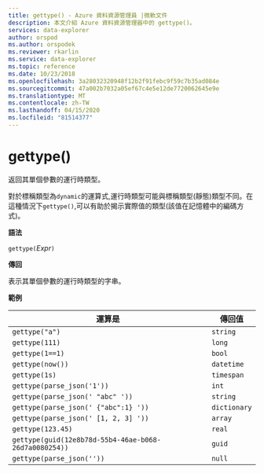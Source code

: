 ```yaml
---
title: gettype() - Azure 資料資源管理員 |微軟文件
description: 本文介紹 Azure 資料資源管理器中的 gettype()。
services: data-explorer
author: orspod
ms.author: orspodek
ms.reviewer: rkarlin
ms.service: data-explorer
ms.topic: reference
ms.date: 10/23/2018
ms.openlocfilehash: 3a28032320948f12b2f91febc9f59c7b35ad084e
ms.sourcegitcommit: 47a002b7032a05ef67c4e5e12de7720062645e9e
ms.translationtype: MT
ms.contentlocale: zh-TW
ms.lasthandoff: 04/15/2020
ms.locfileid: "81514377"
---
```

# <a name="gettype"></a>gettype()

返回其單個參數的運行時類型。

對於標稱類型為`dynamic`的運算式,運行時類型可能與標稱類型(靜態)類型不同。在這種情況下`gettype()`,可以有助於揭示實際值的類型(該值在記憶體中的編碼方式)。

**語法**

`gettype(`*Expr*`)`

**傳回**

表示其單個參數的運行時類型的字串。

**範例**

|運算是                          |傳回值      |
|------------------------------------|-------------|
|`gettype("a")`                      |`string`     |
|`gettype(111)`                      |`long`       |
|`gettype(1==1)`                     |`bool`       |
|`gettype(now())`                    |`datetime`   |
|`gettype(1s)`                       |`timespan`   |
|`gettype(parse_json('1'))`           |`int`        |
|`gettype(parse_json(' "abc" '))`     |`string`     |
|`gettype(parse_json(' {"abc":1} '))` |`dictionary` | 
|`gettype(parse_json(' [1, 2, 3] '))` |`array`      |
|`gettype(123.45)`                   |`real`       |
|`gettype(guid(12e8b78d-55b4-46ae-b068-26d7a0080254))`|`guid`| 
|`gettype(parse_json(''))`            |`null`|